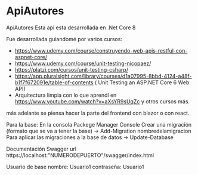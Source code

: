# ApiAutores
 ApiAutores Esta api esta desarrollada en .Net Core 8
 
Fue desarrollada guiandomé por varios cursos:
 * https://www.udemy.com/course/construyendo-web-apis-restful-con-aspnet-core/
 * https://www.udemy.com/course/unit-testing-nicopaez/
 * https://platzi.com/cursos/unit-testing-csharp/
 * https://app.pluralsight.com/library/courses/d1a07995-8bbd-4124-a48f-b1f7f672091e/table-of-contents ( Unit Testing an ASP.NET Core 6 Web API)
 * Arquitectura limpia con lo que aprendí en https://www.youtube.com/watch?v=aXsYR9sUqZc y otros cursos más.

más adelante se piensa hacer la parte del frontend con blazor o con react.

Para la base:
En la consola Packege Manager Console
Crear una migración (formato que se va a tener la base)
-> Add-Migration nombredelamigracion
Para aplicar las migraciones a la base de datos
-> Update-Database

Documentación Swagger
url https://localhost:"NUMERODEPUERTO"/swagger/index.html

Usuario de base
nombre: Usuario1
contraseña: Usuario1


